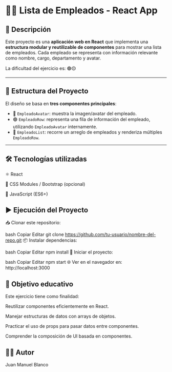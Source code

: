 # 👨‍💼 Lista de Empleados - React App

## 📌 Descripción

Este proyecto es una **aplicación web en React** que implementa una **estructura modular y reutilizable de componentes** para mostrar una lista de empleados. Cada empleado se representa con información relevante como nombre, cargo, departamento y avatar.

La dificultad del ejercicio es: 🟢🟡

---

## 🧱 Estructura del Proyecto

El diseño se basa en **tres componentes principales**:

- 🔴 `EmpleadoAvatar`: muestra la imagen/avatar del empleado.
- 🟢 `EmpleadoRow`: representa una fila de información del empleado, utilizando `EmpleadoAvatar` internamente.
- 🔵 `EmpleadoList`: recorre un arreglo de empleados y renderiza múltiples `EmpleadoRow`.

---

## 🛠️ Tecnologías utilizadas
⚛️ React

💅 CSS Modules / Bootstrap (opcional)

🧰 JavaScript (ES6+)

## ▶️ Ejecución del Proyecto
📥 Clonar este repositorio:

bash
Copiar
Editar
git clone https://github.com/tu-usuario/nombre-del-repo.git
📦 Instalar dependencias:

bash
Copiar
Editar
npm install
🚀 Iniciar el proyecto:

bash
Copiar
Editar
npm start
🌐 Ver en el navegador en: http://localhost:3000

## 🎯 Objetivo educativo
Este ejercicio tiene como finalidad:

Reutilizar componentes eficientemente en React.

Manejar estructuras de datos con arrays de objetos.

Practicar el uso de props para pasar datos entre componentes.

Comprender la composición de UI basada en componentes.

## 👨‍💻 Autor
Juan Manuel Blanco